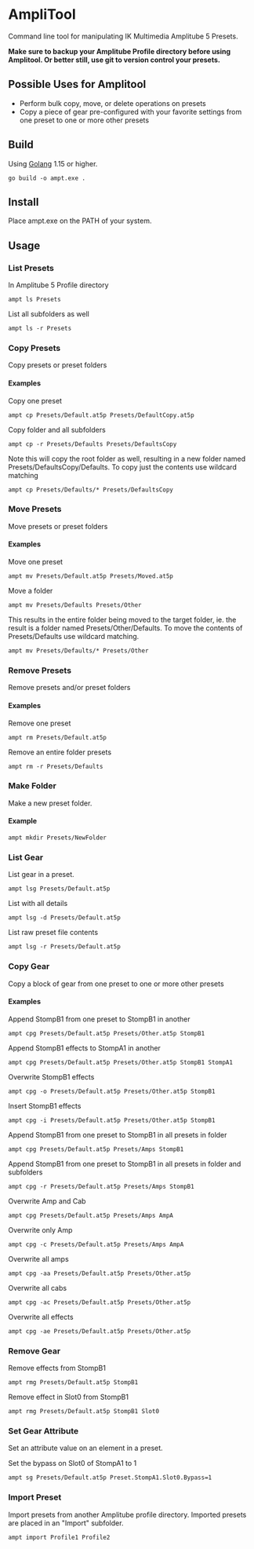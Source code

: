 # AmpliTool

Command line tool for manipulating IK Multimedia Amplitube 5 Presets.

**Make sure to backup your Amplitube Profile directory before using Amplitool.
Or better still, use git to version control your presets.**

## Possible Uses for Amplitool

- Perform bulk copy, move, or delete operations on presets
- Copy a piece of gear pre-configured with your favorite settings from one preset to one or more other presets

## Build

Using [Golang](https://golang.org/) 1.15 or higher.

```
go build -o ampt.exe .
```

## Install

Place ampt.exe on the PATH of your system.

## Usage

### List Presets

In Amplitube 5 Profile directory

```
ampt ls Presets
```

List all subfolders as well

```
ampt ls -r Presets
```

### Copy Presets

Copy presets or preset folders

#### Examples

Copy one preset

```
ampt cp Presets/Default.at5p Presets/DefaultCopy.at5p
```

Copy folder and all subfolders

```
ampt cp -r Presets/Defaults Presets/DefaultsCopy
```

Note this will copy the root folder as well, resulting in a new folder named
Presets/DefaultsCopy/Defaults.  To copy just the contents use wildcard matching

```
ampt cp Presets/Defaults/* Presets/DefaultsCopy
```

### Move Presets

Move presets or preset folders

#### Examples

Move one preset

```
ampt mv Presets/Default.at5p Presets/Moved.at5p
```

Move a folder

```
ampt mv Presets/Defaults Presets/Other
```

This results in the entire folder being moved to the target folder, ie. the 
result is a folder named Presets/Other/Defaults.  To move the contents 
of Presets/Defaults use wildcard matching.

```
ampt mv Presets/Defaults/* Presets/Other
```

### Remove Presets

Remove presets and/or preset folders

#### Examples

Remove one preset

```
ampt rm Presets/Default.at5p
```

Remove an entire folder presets

```
ampt rm -r Presets/Defaults
```

### Make Folder

Make a new preset folder.

#### Example

```
ampt mkdir Presets/NewFolder
```

### List Gear

List gear in a preset.

```
ampt lsg Presets/Default.at5p
```

List with all details

```
ampt lsg -d Presets/Default.at5p
```

List raw preset file contents

```
ampt lsg -r Presets/Default.at5p
```

### Copy Gear

Copy a block of gear from one preset to one or more other presets

#### Examples

Append StompB1 from one preset to StompB1 in another

```
ampt cpg Presets/Default.at5p Presets/Other.at5p StompB1
```

Append StompB1 effects to StompA1 in another

```
ampt cpg Presets/Default.at5p Presets/Other.at5p StompB1 StompA1
```

Overwrite StompB1 effects

```
ampt cpg -o Presets/Default.at5p Presets/Other.at5p StompB1
```

Insert StompB1 effects

```
ampt cpg -i Presets/Default.at5p Presets/Other.at5p StompB1
```

Append StompB1 from one preset to StompB1 in all presets in folder

```
ampt cpg Presets/Default.at5p Presets/Amps StompB1
```

Append StompB1 from one preset to StompB1 in all presets in folder and subfolders

```
ampt cpg -r Presets/Default.at5p Presets/Amps StompB1
```

Overwrite Amp and Cab

```
ampt cpg Presets/Default.at5p Presets/Amps AmpA
```

Overwrite only Amp

```
ampt cpg -c Presets/Default.at5p Presets/Amps AmpA
```

Overwrite all amps

```
ampt cpg -aa Presets/Default.at5p Presets/Other.at5p
```

Overwrite all cabs

```
ampt cpg -ac Presets/Default.at5p Presets/Other.at5p
```

Overwrite all effects

```
ampt cpg -ae Presets/Default.at5p Presets/Other.at5p
```

### Remove Gear

Remove effects from StompB1

```
ampt rmg Presets/Default.at5p StompB1
```

Remove effect in Slot0 from StompB1

```
ampt rmg Presets/Default.at5p StompB1 Slot0
```

### Set Gear Attribute

Set an attribute value on an element in a preset.

Set the bypass on Slot0 of StompA1 to 1

```
ampt sg Presets/Default.at5p Preset.StompA1.Slot0.Bypass=1
```

### Import Preset

Import presets from another Amplitube profile directory.  Imported presets
are placed in an "Import" subfolder.

```
ampt import Profile1 Profile2
```
